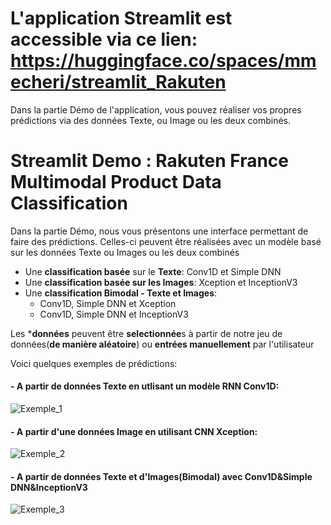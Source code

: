 
# L'application Streamlit est accessible via ce lien: https://huggingface.co/spaces/mmecheri/streamlit_Rakuten
Dans la partie Démo de l'application, vous pouvez réaliser vos propres prédictions via des données Texte, ou Image ou les deux combinés.  


# Streamlit Demo : Rakuten France Multimodal Product Data Classification
Dans la partie Démo, nous vous présentons une interface permettant de faire des prédictions. Celles-ci peuvent être réalisées avec un modèle basé sur les données Texte ou Images ou les deux combinés

- Une **classification basée** sur le **Texte**: Conv1D et Simple DNN
- Une **classification basée sur les Images**: Xception et InceptionV3
- Une **classification Bimodal - Texte et Images**:
  - Conv1D, Simple DNN et Xception
  - Conv1D, Simple DNN et InceptionV3
  
Les ***données** peuvent être **selectionnée**s à partir de notre jeu de données(**de manière aléatoire**) ou **entrées manuellement** par l'utilisateur

Voici quelques exemples de prédictions:

#### - A partir de données Texte en utlisant un modèle RNN Conv1D: 
![Exemple_1](https://user-images.githubusercontent.com/88212289/201482989-6387b7a0-7e10-4be0-b141-671657c8eeb5.PNG)


#### - A partir d'une données Image en utilisant CNN Xception:
![Exemple_2](https://user-images.githubusercontent.com/88212289/201482993-a912f1f9-dcde-4b7f-9114-634e24f5050f.PNG)


#### - A partir de données Texte et d'Images(Bimodal) avec Conv1D&Simple DNN&InceptionV3
![Exemple_3](https://user-images.githubusercontent.com/88212289/201483002-23c24943-e9e0-4412-841d-5d88b2546bb6.PNG)



